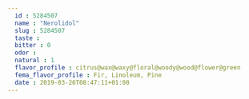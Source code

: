 ```yaml
---
  id : 5284507
  name : "Nerolidol"
  slug : 5284507
  taste : 
  bitter : 0
  odor : 
  natural : 1
  flavor_profile : citrus@wax@waxy@floral@woody@wood@flower@green
  fema_flavor_profile : Fir, Linoleum, Pine
  date : 2019-03-26T08:47:11+01:00
---
```



